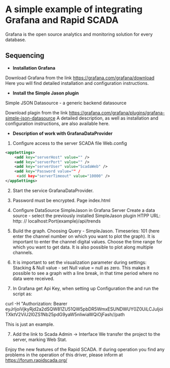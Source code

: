 A simple example of integrating Grafana and Rapid SCADA
=============================
Grafana is the open source analytics and monitoring solution for every database.

Sequencing
------------------
 - **Installation Grafana**
 
  Download Grafana from the link https://grafana.com/grafana/download Here you will find detailed installation and configuration instructions.
  
  - **Install the Simple Jason plugin**
  
  Simple JSON Datasource - a generic backend datasource
  
  Download plagin from the link https://grafana.com/grafana/plugins/grafana-simple-json-datasource A detailed description, as well as installation and configuration instructions, are also available here.
  
  -  **Description of work with GrafanaDataProvider**
  
  1. Configure access to the server SCADA file Web.config
```xml
<appSettings>
    <add key="serverHost" value="" />
    <add key="serverPort" value="" />
    <add key="serverUser" value="ScadaWeb" />
    <add key="Password value="" /
     <add key="serverTimeout" value="10000" />
</appSettings>
```
  2. Start the service GrafanaDataProvider. 
  
  3. Password must be encrypted.
  Page index.html
  
  4. Configure DataSource SimpleJason in Grafana Server
Create a data source - select the previously installed SimpleJason plugin
HTPP URL: http: // localhost:Port(example)/api/trends

 5. Build the graph. Choosing Query - SimpleJason. Timeseries: 101 (here enter the channel number on which you want to plot the graph). It is important to enter the channel digital values. Choose the time range for which you want to get data. It is also possible to plot along multiple channels.
 
 6. It is important to set the visualization parameter during settings:
    Stacking & Null value - set Null value = null as zero. This makes it possible to see a graph with a line break, in that time period where no data were received.
  
7. In Grafana get Api Key, when setting up Configuration the  and run the script as:

curl -H "Authorization: Bearer eyJrIjoiVjkyRjd2a2dSQW81ZU51QW5pbDR5WmxESUNDWUY0Z0UiLCJuIjoiTXktV2ViU2l0ZS1Nb25pdG9yaW5nIiwiaWQiOjFash//path

This is just an example.

7. Add the link to Scada Admin -> Interface
We transfer the project to the server, marking Web Stat.

Enjoy the new features of the Rapid SCADA.
If during operation you find any problems in the operation of this driver, please inform at https://forum.rapidscada.org/
